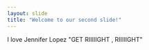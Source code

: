 ```yaml
---
layout: slide
title: "Welcome to our second slide!"
---
```

I love Jennifer Lopez "GET RIIIIIGHT , RIIIIIGHT"
